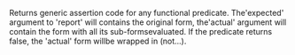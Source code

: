 Returns generic assertion code for any functional predicate.  The'expected' argument to 'report' will contains the original form, the'actual' argument will contain the form with all its sub-formsevaluated.  If the predicate returns false, the 'actual' form willbe wrapped in (not...).